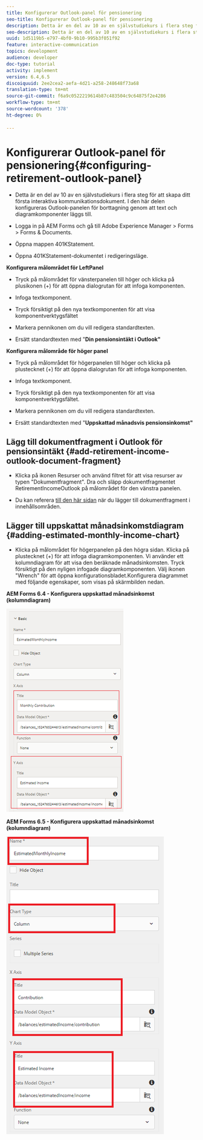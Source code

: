 ```yaml
---
title: Konfigurerar Outlook-panel för pensionering
seo-title: Konfigurerar Outlook-panel för pensionering
description: Detta är en del av 10 av en självstudiekurs i flera steg för att skapa ditt första interaktiva kommunikationsdokument. I den här delen konfigureras Outlook-panelen för borttagning genom att text och diagramkomponenter läggs till.
seo-description: Detta är en del av 10 av en självstudiekurs i flera steg för att skapa ditt första interaktiva kommunikationsdokument. I den här delen konfigureras Outlook-panelen för borttagning genom att text och diagramkomponenter läggs till.
uuid: 1d5119b5-e797-4bf0-9b10-995b3f051f92
feature: interactive-communication
topics: development
audience: developer
doc-type: tutorial
activity: implement
version: 6.4,6.5
discoiquuid: 2ee2cea2-aefa-4d21-a258-248648f73a68
translation-type: tm+mt
source-git-commit: f6a9c0522219614b87c483504c9c64875f2e4286
workflow-type: tm+mt
source-wordcount: '378'
ht-degree: 0%

---
```



# Konfigurerar Outlook-panel för pensionering{#configuring-retirement-outlook-panel}

* Detta är en del av 10 av en självstudiekurs i flera steg för att skapa ditt första interaktiva kommunikationsdokument. I den här delen konfigureras Outlook-panelen för borttagning genom att text och diagramkomponenter läggs till.

* Logga in på AEM Forms och gå till Adobe Experience Manager > Forms > Forms &amp; Documents.

* Öppna mappen 401KStatement.

* Öppna 401KStatement-dokumentet i redigeringsläge.

**Konfigurera målområdet för LeftPanel**

* Tryck på målområdet för vänsterpanelen till höger och klicka på plusikonen (+) för att öppna dialogrutan för att infoga komponenten.

* Infoga textkomponent.

* Tryck försiktigt på den nya textkomponenten för att visa komponentverktygsfältet

* Markera pennikonen om du vill redigera standardtexten.

* Ersätt standardtexten med &quot;**Din pensionsintäkt i Outlook&quot;**

**Konfigurera målområde för höger panel**

* Tryck på målområdet för högerpanelen till höger och klicka på plustecknet (+) för att öppna dialogrutan för att infoga komponenten.

* Infoga textkomponent.

* Tryck försiktigt på den nya textkomponenten för att visa komponentverktygsfältet.

* Markera pennikonen om du vill redigera standardtexten.

* Ersätt standardtexten med &quot;**Uppskattad månadsvis pensionsinkomst&quot;**

## Lägg till dokumentfragment i Outlook för pensionsintäkt {#add-retirement-income-outlook-document-fragment}

* Klicka på ikonen Resurser och använd filtret för att visa resurser av typen &quot;Dokumentfragment&quot;. Dra och släpp dokumentfragmentet RetirementIncomeOutlook på målområdet för den vänstra panelen.

* Du kan referera [till den här sidan](https://helpx.adobe.com/experience-manager/kt/forms/using/interactive-communication-web-channel-aem-forms/9.html) när du lägger till dokumentfragment i innehållsområden.

## Lägger till uppskattat månadsinkomstdiagram {#adding-estimated-monthly-income-chart}

* Klicka på målområdet för högerpanelen på den högra sidan. Klicka på plustecknet (+) för att infoga diagramkomponenten. Vi använder ett kolumndiagram för att visa den beräknade månadsinkomsten. Tryck försiktigt på den nyligen infogade diagramkomponenten. Välj ikonen &quot;Wrench&quot; för att öppna konfigurationsbladet.Konfigurera diagrammet med följande egenskaper, som visas på skärmbilden nedan.

**AEM Forms 6.4 - Konfigurera uppskattad månadsinkomst (kolumndiagram)**

![form64](assets/estimatedmonthlyincomechart.png)

**AEM Forms 6.5 - Konfigurera uppskattad månadsinkomst (kolumndiagram)**

![forms65](assets/estimatedmonthlyincomechart65.PNG)




